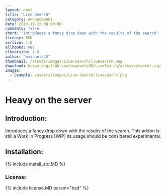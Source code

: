 ```yaml
---
layout: post
title: "Live Search"
category: enhancement
date: 2013-11-22 00:00:00
comments: false
short: "Introduces a fancy drop down with the results of the search"
license: BSD
version: 1.0
allhooks: yes
elkversion: 1.0
author: "emanuele45"
thumbnail: /assets/images/Live-Search/livesearch.png
download: https://github.com/emanuele45/LiveSearch/archive/master.zip
images:
  - Example: /assets/images/Live-Search/livesearch.png
---
```


# Heavy on the server

## Introduction:
Introduces a fancy drop down with the results of the search.  This addon is still a Work In Progress [WIP] its usage should be considered experimental.

## Installation:
{% include install_std.MD %}

### License:
{% include license.MD param="bsd" %}